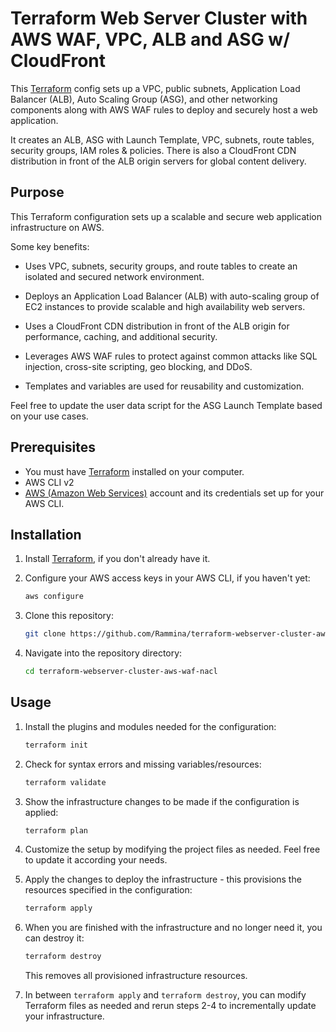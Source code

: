 # Terraform Web Server Cluster with AWS WAF, VPC, ALB and ASG w/ CloudFront

This [Terraform](https://www.terraform.io/) config sets up a VPC, public subnets, Application Load Balancer (ALB), Auto Scaling Group (ASG), and other networking components along with AWS WAF rules to deploy and securely host a web application. 

It creates an ALB, ASG with Launch Template, VPC, subnets, route tables, security groups, IAM roles & policies. There is also a CloudFront CDN distribution in front of the ALB origin servers for global content delivery.

## Purpose

This Terraform configuration sets up a scalable and secure web application infrastructure on AWS.

Some key benefits:

- Uses VPC, subnets, security groups, and route tables to create an isolated and secured network environment.

- Deploys an Application Load Balancer (ALB) with auto-scaling group of EC2 instances to provide scalable and high availability web servers.

- Uses a CloudFront CDN distribution in front of the ALB origin for performance, caching, and additional security. 

- Leverages AWS WAF rules to protect against common attacks like SQL injection, cross-site scripting, geo blocking, and DDoS.

- Templates and variables are used for reusability and customization.

Feel free to update the user data script for the ASG Launch Template based on your use cases.

## Prerequisites

- You must have [Terraform](https://www.terraform.io/) installed on your computer.
- AWS CLI v2
- [AWS (Amazon Web Services)](http://aws.amazon.com/) account and its credentials set up for your AWS CLI.

## Installation

1. Install [Terraform](https://www.terraform.io/downloads.html), if you don't already have it.

2. Configure your AWS access keys in your AWS CLI, if you haven't yet:

    ```bash
    aws configure
    ```

3. Clone this repository:

    ```bash
    git clone https://github.com/Rammina/terraform-webserver-cluster-aws-waf-nacl.git
    ```

4. Navigate into the repository directory:

    ```bash 
    cd terraform-webserver-cluster-aws-waf-nacl
    ```

## Usage

1. Install the plugins and modules needed for the configuration:

    ```bash
    terraform init
    ```

2. Check for syntax errors and missing variables/resources:

    ```bash
    terraform validate
    ```

3. Show the infrastructure changes to be made if the configuration is applied:

    ```bash
    terraform plan
    ```

4. Customize the setup by modifying the project files as needed. Feel free to update it according your needs.

5. Apply the changes to deploy the infrastructure - this provisions the resources specified in the configuration:

    ```bash
    terraform apply
    ```

6. When you are finished with the infrastructure and no longer need it, you can destroy it:

    ```bash
    terraform destroy
    ```

    This removes all provisioned infrastructure resources.

7. In between `terraform apply` and `terraform destroy`, you can modify Terraform files as needed and rerun steps 2-4 to incrementally update your infrastructure.
